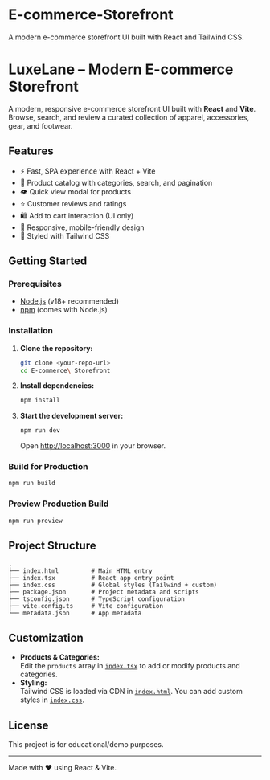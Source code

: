 # E-commerce-Storefront
A modern e-commerce storefront UI built with React and Tailwind CSS.
# LuxeLane – Modern E-commerce Storefront

A modern, responsive e-commerce storefront UI built with **React** and **Vite**. Browse, search, and review a curated collection of apparel, accessories, gear, and footwear.

## Features

- ⚡ Fast, SPA experience with React + Vite
- 🛒 Product catalog with categories, search, and pagination
- 👁️ Quick view modal for products
- ⭐ Customer reviews and ratings
- 🛍️ Add to cart interaction (UI only)
- 📱 Responsive, mobile-friendly design
- 🎨 Styled with Tailwind CSS

## Getting Started

### Prerequisites

- [Node.js](https://nodejs.org/) (v18+ recommended)
- [npm](https://www.npmjs.com/) (comes with Node.js)

### Installation

1. **Clone the repository:**
   ```sh
   git clone <your-repo-url>
   cd E-commerce\ Storefront
   ```

2. **Install dependencies:**
   ```sh
   npm install
   ```

3. **Start the development server:**
   ```sh
   npm run dev
   ```
   Open [http://localhost:3000](http://localhost:3000) in your browser.

### Build for Production

```sh
npm run build
```

### Preview Production Build

```sh
npm run preview
```

## Project Structure

```
.
├── index.html         # Main HTML entry
├── index.tsx          # React app entry point
├── index.css          # Global styles (Tailwind + custom)
├── package.json       # Project metadata and scripts
├── tsconfig.json      # TypeScript configuration
├── vite.config.ts     # Vite configuration
└── metadata.json      # App metadata
```

## Customization

- **Products & Categories:**  
  Edit the `products` array in [`index.tsx`](index.tsx) to add or modify products and categories.
- **Styling:**  
  Tailwind CSS is loaded via CDN in [`index.html`](index.html). You can add custom styles in [`index.css`](index.css).

## License

This project is for educational/demo purposes.

---

Made with ❤️ using React & Vite.

